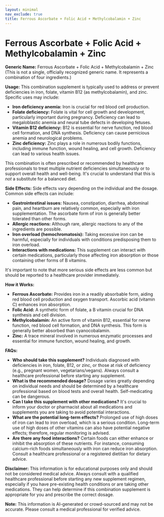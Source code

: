 ```yaml
---
layout: minimal
nav_exclude: true
title: Ferrous Ascorbate + Folic Acid + Methylcobalamin + Zinc
---
```


# Ferrous Ascorbate + Folic Acid + Methylcobalamin + Zinc

**Generic Name:** Ferrous Ascorbate + Folic Acid + Methylcobalamin + Zinc (This is not a single, officially recognized generic name.  It represents a combination of four ingredients.)

**Usage:** This combination supplement is typically used to address or prevent deficiencies in iron, folate, vitamin B12 (as methylcobalamin), and zinc.  Specific uses may include:

* **Iron deficiency anemia:**  Iron is crucial for red blood cell production.
* **Folate deficiency:**  Folate is vital for cell growth and development, particularly important during pregnancy.  Deficiency can lead to megaloblastic anemia and neural tube defects in developing fetuses.
* **Vitamin B12 deficiency:** B12 is essential for nerve function, red blood cell formation, and DNA synthesis. Deficiency can cause pernicious anemia and neurological problems.
* **Zinc deficiency:** Zinc plays a role in numerous bodily functions, including immune function, wound healing, and cell growth. Deficiency can lead to various health issues.

This combination is often prescribed or recommended by healthcare professionals to treat multiple nutrient deficiencies simultaneously or to support overall health and well-being.  It's crucial to understand that this is *not* a substitute for a balanced diet.

**Side Effects:** Side effects vary depending on the individual and the dosage. Common side effects can include:

* **Gastrointestinal issues:** Nausea, constipation, diarrhea, abdominal pain, and heartburn are relatively common, especially with iron supplementation.  The ascorbate form of iron is generally better tolerated than other forms.
* **Allergic reactions:** Although rare, allergic reactions to any of the ingredients are possible.
* **Iron overload (hemochromatosis):**  Taking excessive iron can be harmful, especially for individuals with conditions predisposing them to iron overload.
* **Interactions with medications:** This supplement can interact with certain medications, particularly those affecting iron absorption or those containing other forms of B vitamins.

It's important to note that more serious side effects are less common but should be reported to a healthcare provider immediately.

**How it Works:**

* **Ferrous Ascorbate:** Provides iron in a readily absorbable form, aiding red blood cell production and oxygen transport. Ascorbic acid (vitamin C) enhances iron absorption.
* **Folic Acid:** A synthetic form of folate, a B vitamin crucial for DNA synthesis and cell division.
* **Methylcobalamin:** An active form of vitamin B12, essential for nerve function, red blood cell formation, and DNA synthesis. This form is generally better absorbed than cyanocobalamin.
* **Zinc:**  A trace mineral involved in numerous enzymatic processes and essential for immune function, wound healing, and growth.


**FAQs:**

* **Who should take this supplement?** Individuals diagnosed with deficiencies in iron, folate, B12, or zinc, or those at risk of deficiency (e.g., pregnant women, vegetarians/vegans).  Always consult a healthcare professional before starting any supplement.
* **What is the recommended dosage?** Dosage varies greatly depending on individual needs and should be determined by a healthcare professional based on blood tests and overall health.  Self-medicating can be dangerous.
* **Can I take this supplement with other medications?**  It's crucial to inform your doctor or pharmacist about all medications and supplements you are taking to avoid potential interactions.
* **What are the potential long-term effects?** Prolonged use of high doses of iron can lead to iron overload, which is a serious condition.  Long-term use of high doses of other vitamins can also have potential negative effects; therefore, regular monitoring is advised.
* **Are there any food interactions?**  Certain foods can either enhance or inhibit the absorption of these nutrients. For instance, consuming calcium-rich foods simultaneously with iron can reduce iron absorption.  Consult a healthcare professional or a registered dietitian for dietary advice.


**Disclaimer:** This information is for educational purposes only and should not be considered medical advice. Always consult with a qualified healthcare professional before starting any new supplement regimen, especially if you have pre-existing health conditions or are taking other medications.  They can help determine if this combination supplement is appropriate for you and prescribe the correct dosage.


**Note:** This information is AI-generated or crowd-sourced and may not be accurate. Please consult a medical professional for verified advice.